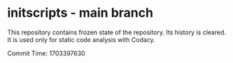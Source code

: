 # initscripts - main branch

This repository contains frozen state of the repository.
Its history is cleared. It is used only for static code
analysis with Codacy.

Commit Time: 1703397630